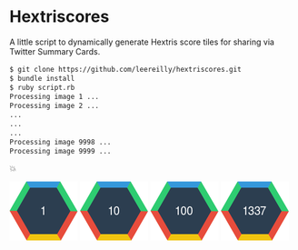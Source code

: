 # Hextriscores

A little script to dynamically generate Hextris score tiles for sharing via Twitter Summary Cards.

```
$ git clone https://github.com/leereilly/hextriscores.git
$ bundle install
$ ruby script.rb
Processing image 1 ...
Processing image 2 ...
...
...
...
Processing image 9998 ...
Processing image 9999 ...
```

:boom:

![](scores/1.png)
![](scores/10.png)
![](scores/100.png)
![](scores/1337.png)
